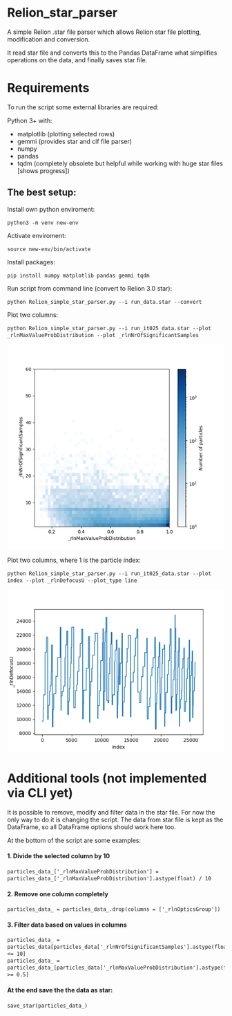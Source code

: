 # Relion_star_parser
A simple Relion .star file parser which allows Relion star file plotting, modification and conversion.

It read star file and converts this to the Pandas DataFrame what simplifies operations on the data, and finally saves star file.

# Requirements
To run the script some external libraries are required:

Python 3+ with:
+ matplotlib (plotting selected rows)
+ gemmi (provides star and cif file parser)
+ numpy
+ pandas
+ tqdm (completely obsolete but helpful while working with huge star files [shows progress])

## The best setup:

Install own python enviroment:
```
python3 -m venv new-env
```
Activate enviroment:
```
source new-env/bin/activate
```
Install packages:
```
pip install numpy matplotlib pandas gemmi tqdm
```
Run script from command line (convert to Relion 3.0 star):
```
python Relion_simple_star_parser.py --i run_data.star --convert
```
Plot two columns:
```
python Relion_simple_star_parser.py --i run_it025_data.star --plot _rlnMaxValueProbDistribution --plot _rlnNrOfSignificantSamples
```
![alt text](https://github.com/dzyla/Relion_star_parser/blob/master/histogram.png
)


Plot two columns, where 1 is the particle index:
```
python Relion_simple_star_parser.py --i run_it025_data.star --plot index --plot _rlnDefocusU --plot_type line
```
![alt text](https://github.com/dzyla/Relion_star_parser/blob/master/defocus.png
)

# Additional tools (not implemented via CLI yet)

It is possible to remove, modify and filter data in the star file. For now the only way to do it is changing the script. The data from star file is kept as the DataFrame, so all DataFrame options should work here too. 

At the bottom of the script are some examples:

#### 1. Divide the selected column by 10
```
particles_data_['_rlnMaxValueProbDistribution'] = particles_data_['_rlnMaxValueProbDistribution'].astype(float) / 10
```
#### 2. Remove one column completely
```
particles_data_ = particles_data_.drop(columns = ['_rlnOpticsGroup'])
```
#### 3. Filter data based on values in columns
```
particles_data_ = particles_data[particles_data['_rlnNrOfSignificantSamples'].astype(float) <= 10]
particles_data_ = particles_data_[particles_data['_rlnMaxValueProbDistribution'].astype(float) >= 0.5]
```
#### At the end save the the data as star:
```
save_star(particles_data_)
```


